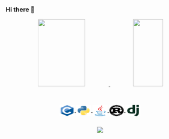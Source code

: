 ### Hi there 👋

<div align="center" style="display: inline_block">
  <a href="https://github.com/lisboaigor">
  <img height="180em" width="50%" src="https://github-readme-stats.vercel.app/api?username=lisboaigor&show_icons=true&t&count_private=true"/>
  <img height="180em" width="40%" src="https://github-readme-stats.vercel.app/api/top-langs/?username=lisboaigor&langs_count=7"/>
</div>

##
  
<div align="center" style="display: inline_block"><br>
  <img align="center" alt="C" height="30" width="40" src="https://raw.githubusercontent.com/devicons/devicon/master/icons/c/c-original.svg">
  <img align="center" alt="Python" height="30" width="40" src="https://raw.githubusercontent.com/devicons/devicon/master/icons/python/python-original.svg">
  <img align="center" alt="Java" height="30" width="40" src="https://raw.githubusercontent.com/devicons/devicon/master/icons/java/java-original.svg">
  <img align="center" alt="Rust" height="30" width="40" src="https://raw.githubusercontent.com/devicons/devicon/master/icons/rust/rust-plain.svg">
  <img align="center" alt="Rust" height="30" width="40" src="https://raw.githubusercontent.com/devicons/devicon/master/icons/django/django-plain.svg">
</div>
  
##
  
<div align="center"> 
  <a href="https://www.linkedin.com/in/lisboaigor/" target="_blank"><img src="https://img.shields.io/badge/LinkedIn-0077B5?style=for-the-badge&logo=linkedin&logoColor=white"></a>
</div>
